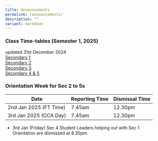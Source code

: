 ```yaml
---
title: Announcements
permalink: /announcements/
description: ""
variant: markdown
---
```

### Class Time-tables (Semester 1, 2025)
updated 31st December 2024<br>
[Secondary 1](/files/2025_Sem_1_Class_Timetable_Sec_1_31_Dec.pdf)<br>
[Secondary 2](/files/2025_Sem_1_Class_Timetable_Sec_2_31_Dec.pdf)<br>
[Secondary 3](/files/2025_Sem_1_Class_Timetable_Sec_3_31_Dec.pdf)<br>
[Secondary 4 &amp; 5](/files/2025_Sem_1_Class_Timetable_Sec_4_5_31_Dec.pdf)


### Orientation Week for Sec 2 to 5s

|Date| Reporting Time | Dismissal TIme | 
| -------- | -------- | -------- | 
|2nd Jan 2025 (FT Time)| 7.45am    | 12.30pm      | 
|3rd Jan 2025 (CCA Day)| 7.45am    | 12.30pm      | 

* 3rd Jan (Friday) Sec 4 Student Leaders helping out with Sec 1 Orientation are dismissed at 8.30pm.